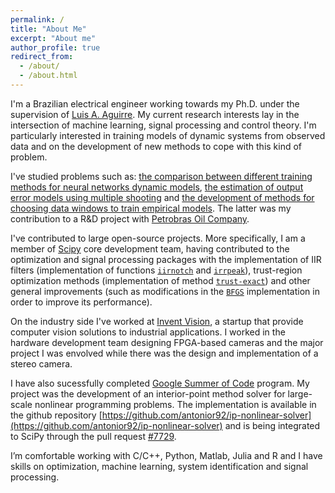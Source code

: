 ```yaml
---
permalink: /
title: "About Me"
excerpt: "About me"
author_profile: true
redirect_from: 
  - /about/
  - /about.html
---
```


I'm a Brazilian electrical engineer working towards my Ph.D. under the supervision of [Luis A. Aguirre](https://scholar.google.com.br/citations?user=_zkC6_kAAAAJ&hl=en). My current research interests lay in the intersection of machine learning, signal processing and control theory. I'm particularly interested in training models of dynamic systems from observed data and on the development of new methods to cope with this kind of problem.

I've studied problems such as: [the comparison between different training methods for neural networks dynamic models](https://arxiv.org/abs/1706.07119), [the estimation of output error models using multiple shooting](http://www.sciencedirect.com/science/article/pii/S2405896317332469) and [the development of methods for choosing data windows to train empirical models](http://www.sciencedirect.com/science/article/pii/S2405896315008915). The latter was my contribution to a R&D project with [Petrobras Oil Company](http://www.petrobras.com.br/en/).

I've contributed to large open-source projects. More specifically, I am a member of [Scipy](https://www.scipy.org/scipylib/index.html) core development 
team, having contributed to the optimization and signal processing packages with
the implementation of IIR filters (implementation of functions [``iirnotch``](http://scipy.github.io/devdocs/generated/scipy.signal.iirnotch.html#scipy.signal.iirnotch) and [``irrpeak``](http://scipy.github.io/devdocs/generated/scipy.signal.iirpeak.html#scipy.signal.iirpeak)), trust-region optimization methods (implementation of method [``trust-exact``](http://scipy.github.io/devdocs/optimize.minimize-trustexact.html)) and other general improvements (such as modifications in the [``BFGS``](http://scipy.github.io/devdocs/optimize.minimize-bfgs.html) implementation in order to improve its performance). 

On the industry side I've worked at [Invent Vision](http://www.ivision.ind.br), a startup that provide computer vision solutions to industrial applications. I worked in the hardware development team designing FPGA-based cameras and the major project I was envolved while there was the design and implementation of a stereo camera.

I have also sucessfully completed [Google Summer of Code](https://summerofcode.withgoogle.com) program. My project was the development of an interior-point method solver for large-scale nonlinear programming problems. The implementation is available in the github repository [https://github.com/antonior92/ip-nonlinear-solver](https://github.com/antonior92/ip-nonlinear-solver) and is being integrated to SciPy through the pull request [\#7729](https://github.com/scipy/scipy/pull/7729).

I’m comfortable working with C/C++, Python, Matlab, Julia and R and I have skills on optimization, machine learning, system identification and signal processing.


